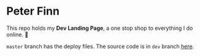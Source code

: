 # Peter Finn

This repo holds my **Dev Landing Page**, a one stop shop to everything I do online. 🎉

`master` branch has the deploy files. The source code is in `dev` branch [here](https://github.com/firefox0102/firefox0102.github.io/tree/dev).
